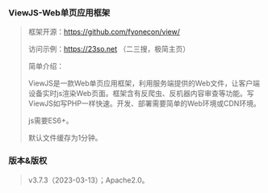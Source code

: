 ### ViewJS-Web单页应用框架
>框架开源：https://github.com/fyonecon/view/
> 
>访问示例：https://23so.net （二三搜，极简主页）
> 
>简单介绍：
>
>ViewJS是一款Web单页应用框架，利用服务端提供的Web文件，让客户端设备实时js渲染Web页面。框架含有反爬虫、反机器内容审查等功能。写ViewJS如写PHP一样快速。开发、部署需要简单的Web环境或CDN环境。
> 
> js需要ES6+。
> 
> 默认文件缓存为1分钟。
>
### 版本&版权
>v3.7.3（2023-03-13）；Apache2.0。
> 
